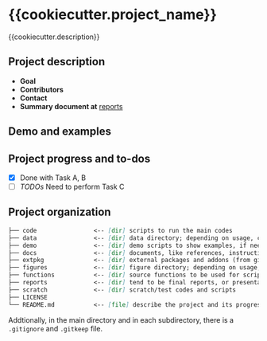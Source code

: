 # {{cookiecutter.project_name}}

{{cookiecutter.description}}

## Project description

- **Goal**
- **Contributors**
- **Contact**
- **Summary document at** [reports](reports)

## Demo and examples

## Project progress and to-dos

- [x] Done with Task A, B
- [ ] *TODOs* Need to perform Task C

## Project organization

``` markdown
├── code                <-- [dir] scripts to run the main codes
├── data                <-- [dir] data directory; depending on usage, create further subdirectories and update the *.gitignore* and *.gitkeep* files
├── demo                <-- [dir] demo scripts to show examples, if needed
├── docs                <-- [dir] documents, like references, instructions, some reports
├── extpkg              <-- [dir] external packages and addons (from github or mathworksexchange for example); either download them straight here, clone them, or add as a submodule
├── figures             <-- [dir] figure directory; depending on usage, create further subdirectories
├── functions           <-- [dir] source functions to be used for scripts
├── reports             <-- [dir] tend to be final reports, or presentations
├── scratch             <-- [dir] scratch/test codes and scripts
├── LICENSE
└── README.md           <-- [file] describe the project and its progress here
```

Addtionally, in the main directory and in each subdirectory, there is  a `.gitignore` and `.gitkeep` file.
